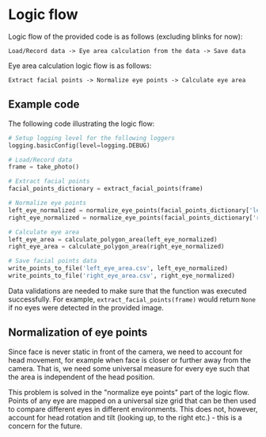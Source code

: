 # Logic flow

Logic flow of the provided code is as follows (excluding blinks for now):

```Load/Record data -> Eye area calculation from the data -> Save data```

Eye area calculation logic flow is as follows:

```Extract facial points -> Normalize eye points -> Calculate eye area```

## Example code

The following code illustrating the logic flow:

```python
# Setup logging level for the following loggers
logging.basicConfig(level=logging.DEBUG)

# Load/Record data
frame = take_photo()

# Extract facial points
facial_points_dictionary = extract_facial_points(frame)

# Normalize eye points
left_eye_normalized = normalize_eye_points(facial_points_dictionary['left_eye'])
right_eye_normalized = normalize_eye_points(facial_points_dictionary['right_eye'])

# Calculate eye area
left_eye_area = calculate_polygon_area(left_eye_normalized)
right_eye_area = calculate_polygon_area(right_eye_normalized)

# Save facial points data
write_points_to_file('left_eye_area.csv', left_eye_normalized)
write_points_to_file('right_eye_area.csv', right_eye_normalized)
```

Data validations are needed to make sure that the function was executed successfully. For example, ```extract_facial_points(frame)``` would return ```None``` if no eyes were detected in the provided image.

## Normalization of eye points

Since face is never static in front of the camera, we need to account for head movement, for example when face is closer or further away from the camera. That is, we need some universal measure for every eye such that the area is independent of the head position.

This problem is solved in the "normalize eye points" part of the logic flow. Points of any eye are mapped on a universal size grid that can be then used to compare different eyes in different environments. This does not, however, account for head rotation and tilt (looking up, to the right etc.) - this is a concern for the future.
